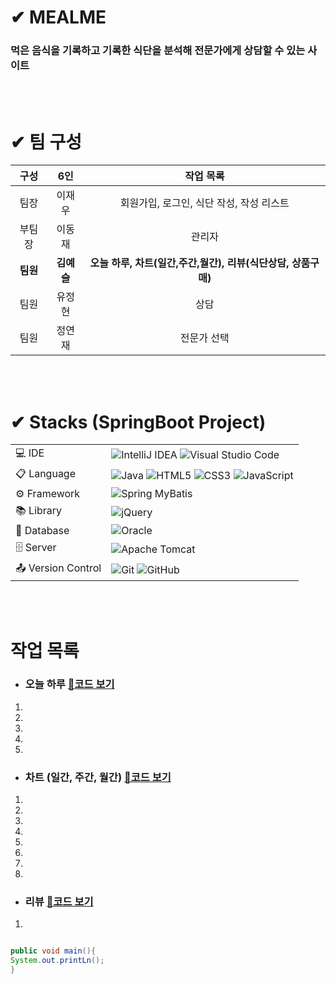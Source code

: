 # ✔ MEALME
### 먹은 음식을 기록하고 기록한 식단을 분석해 전문가에게 상담할 수 있는 사이트

  
</br>
</br>

# ✔ 팀 구성 
| 구성  | 6인  |  작업 목록  |
| :---: | :---: | :---: |
| 팀장 | 이재우 | 회원가입, 로그인, 식단 작성, 작성 리스트 |
| 부팀장 | 이동재 | 관리자 |
| **팀원** | **김예슬** | **오늘 하루, 차트(일간,주간,월간), 리뷰(식단상담, 상품구매)** |
| 팀원 | 유정현 | 상담 |
| 팀원 | 정연재 | 전문가 선택 |  
  
</br>
</br>
  
# ✔ Stacks (SpringBoot Project) 
|   |   |
| :--- | :--- |
| 💻 IDE | ![IntelliJ IDEA](https://img.shields.io/badge/IntelliJIDEA-000000.svg?style=for-the-badge&logo=intellij-idea&logoColor=white)  ![Visual Studio Code](https://img.shields.io/badge/Visual%20Studio%20Code-0078d7.svg?style=for-the-badge&logo=visual-studio-code&logoColor=white)  |  
| 📋 Language | ![Java](https://img.shields.io/badge/java-%23ED8B00.svg?style=for-the-badge&logo=openjdk&logoColor=white) ![HTML5](https://img.shields.io/badge/html5-%23E34F26.svg?style=for-the-badge&logo=html5&logoColor=white) ![CSS3](https://img.shields.io/badge/css3-%231572B6.svg?style=for-the-badge&logo=css3&logoColor=white) ![JavaScript](https://img.shields.io/badge/javascript-%23323330.svg?style=for-the-badge&logo=javascript&logoColor=%23F7DF1E)  |
| ⚙️ Framework | ![Spring](https://img.shields.io/badge/spring-%236DB33F.svg?style=for-the-badge&logo=spring&logoColor=white)  MyBatis |
| 📚 Library | ![jQuery](https://img.shields.io/badge/jquery-%230769AD.svg?style=for-the-badge&logo=jquery&logoColor=white) |
| 💾 Database | ![Oracle](https://img.shields.io/badge/Oracle-F80000?style=for-the-badge&logo=oracle&logoColor=white) |
| 🗄️ Server | ![Apache Tomcat](https://img.shields.io/badge/apache%20tomcat-%23F8DC75.svg?style=for-the-badge&logo=apache-tomcat&logoColor=black) |  
| 📤 Version Control | ![Git](https://img.shields.io/badge/git-%23F05033.svg?style=for-the-badge&logo=git&logoColor=white) ![GitHub](https://img.shields.io/badge/github-%23121011.svg?style=for-the-badge&logo=github&logoColor=white) |
  
</br>
</br>

# 작업 목록
  - ### 오늘 하루 [🔗코드 보기](https://github.com/EllyKimHub/pandang/wiki)
1.
2. 
3. 
4.
5. 
  - ### 차트 (일간, 주간, 월간) [🔗코드 보기](https://github.com/EllyKimHub/pandang/wiki)
1. 
2.  
3.
4.
5. 
6.  
7. 
8. 
  - ### 리뷰 [🔗코드 보기](https://github.com/EllyKimHub/pandang/wiki)
1. 

  
  
```java

public void main(){
System.out.printLn();
}

```

